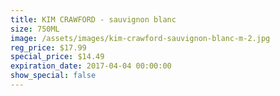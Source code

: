 ```yaml
---
title: KIM CRAWFORD - sauvignon blanc
size: 750ML
image: /assets/images/kim-crawford-sauvignon-blanc-m-2.jpg
reg_price: $17.99
special_price: $14.49
expiration_date: 2017-04-04 00:00:00
show_special: false
---
```



